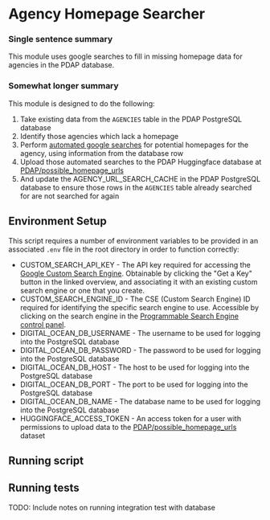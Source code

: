 # Agency Homepage Searcher

### Single sentence summary

This module uses google searches to fill in missing homepage data for agencies in the PDAP database.

### Somewhat longer summary

This module is designed to do the following:
1. Take existing data from the `AGENCIES` table in the PDAP PostgreSQL database
2. Identify those agencies which lack a homepage
3. Perform [automated google searches](https://developers.google.com/custom-search/v1/overview) for potential homepages for the agency, using information from the database row
4. Upload those automated searches to the PDAP Huggingface database at [PDAP/possible_homepage_urls](https://huggingface.co/datasets/PDAP/possible_homepage_urls)
5. And update the AGENCY_URL_SEARCH_CACHE in the PDAP PostgreSQL database to ensure those rows in the `AGENCIES` table already searched for are not searched for again

## Environment Setup

This script requires a number of environment variables to be provided in an associated `.env` file in the root directory in order to function correctly:

* CUSTOM_SEARCH_API_KEY - The API key required for accessing the [Google Custom Search Engine](https://developers.google.com/custom-search/v1/overview). Obtainable by clicking the "Get a Key" button in the linked overview, and associating it with an existing custom search engine or one that you create.
* CUSTOM_SEARCH_ENGINE_ID - The CSE (Custom Search Engine) ID required for identifying the specific search engine to use. Accessible by clicking on the search engine in the [Programmable Search Engine control panel](https://programmablesearchengine.google.com/controlpanel/all).
* DIGITAL_OCEAN_DB_USERNAME - The username to be used for logging into the PostgreSQL database
* DIGITAL_OCEAN_DB_PASSWORD - The password to be used for logging into the PostgreSQL database
* DIGITAL_OCEAN_DB_HOST - The host to be used for logging into the PostgreSQL database
* DIGITAL_OCEAN_DB_PORT - The port to be used for logging into the PostgreSQL database
* DIGITAL_OCEAN_DB_NAME - The database name to be used for logging into the PostgreSQL database
* HUGGINGFACE_ACCESS_TOKEN - An access token for a user with permissions to upload data to the [PDAP/possible_homepage_urls](https://huggingface.co/datasets/PDAP/possible_homepage_urls) dataset

## Running script



## Running tests

TODO: Include notes on running integration test with database
